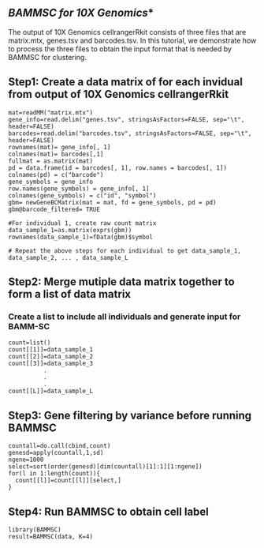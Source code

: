 *BAMMSC for 10X Genomics**
------------------------------
The output of 10X Genomics cellrangerRkit consists of three files that are matrix.mtx, genes.tsv and barcodes.tsv. In this
tutorial, we demonstrate how to process the three files to obtain the input format that is needed by BAMMSC for clustering.

**Step1: Create a data matrix of for each invidual from output of 10X Genomics cellrangerRkit**
----------------------
```
mat=readMM("matrix.mtx") 
gene_info=read.delim("genes.tsv", stringsAsFactors=FALSE, sep="\t", header=FALSE) 
barcodes=read.delim("barcodes.tsv", stringsAsFactors=FALSE, sep="\t", header=FALSE) 
rownames(mat)= gene_info[, 1] 
colnames(mat)= barcodes[,1] 
fullmat = as.matrix(mat) 
pd = data.frame(id = barcodes[, 1], row.names = barcodes[, 1]) 
colnames(pd) = c("barcode") 
gene_symbols = gene_info 
row.names(gene_symbols) = gene_info[, 1] 
colnames(gene_symbols) = c("id", "symbol") 
gbm= newGeneBCMatrix(mat = mat, fd = gene_symbols, pd = pd) 
gbm@barcode_filtered= TRUE

#For individual 1, create raw count matrix
data_sample_1=as.matrix(exprs(gbm))
rownames(data_sample_1)=fData(gbm)$symbol

# Repeat the above steps for each individual to get data_sample_1, data_sample_2, ... , data_sample_L
```


**Step2: Merge mutiple data matrix together to form a list of data matrix**
----------------------
### Create a list to include all individuals and generate input for BAMM-SC
```
count=list()
count[[1]]=data_sample_1
count[[2]]=data_sample_2
count[[3]]=data_sample_3
          .
          .
          .
count[[L]]=data_sample_L
```

**Step3: Gene filtering by variance before running BAMMSC**
----------------------
```
countall=do.call(cbind,count)
genesd=apply(countall,1,sd)
ngene=1000
select=sort(order(genesd)[dim(countall)[1]:1][1:ngene])
for(l in 1:length(count)){
  count[[l]]=count[[l]][select,]
}
```


**Step4: Run BAMMSC to obtain cell label**
----------------------
```
library(BAMMSC)
result=BAMMSC(data, K=4)
```
